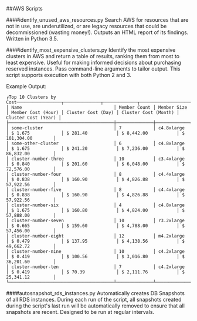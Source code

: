 ##AWS Scripts

####identify\_unused\_aws\_resources.py
Search AWS for resources that are not in use, are underutilized, or are legacy resources that could be decommissioned (wasting money!). Outputs an HTML report of its findings. Written in Python 3.5.

####identify\_most\_expensive\_clusters.py
Identify the most expensive clusters in AWS and return a table of results, ranking them from most to least expensive. Useful for making informed decisions about purchasing reserved instances. Pass command-line arguments to tailor output. This script supports execution with both Python 2 and 3.

Example Output:
<pre><code>┌Top 10 Clusters by Cost─────────────────┬──────────────┬─────────────┬────────────────────┬────────────────────┬──────────────────────┬─────────────────────┐
│ Name                                   │ Member Count │ Member Size │ Member Cost (Hour) │ Cluster Cost (Day) │ Cluster Cost (Month) │ Cluster Cost (Year) │
├────────────────────────────────────────┼──────────────┼─────────────┼────────────────────┼────────────────────┼──────────────────────┼─────────────────────┤
│ some-cluster                           │ 7            │ c4.8xlarge  │ $ 1.675            │ $ 281.40           │ $ 8,442.00           │ $ 101,304.00        │
│ some-other-cluster                     │ 6            │ c4.8xlarge  │ $ 1.675            │ $ 241.20           │ $ 7,236.00           │ $ 86,832.00         │
│ cluster-number-three                   │ 10           │ c3.4xlarge  │ $ 0.840            │ $ 201.60           │ $ 6,048.00           │ $ 72,576.00         │
│ cluster-number-four                    │ 8            │ c4.4xlarge  │ $ 0.838            │ $ 160.90           │ $ 4,826.88           │ $ 57,922.56         │
│ cluster-number-five                    │ 8            │ c4.4xlarge  │ $ 0.838            │ $ 160.90           │ $ 4,826.88           │ $ 57,922.56         │
│ cluster-number-six                     │ 4            │ c4.8xlarge  │ $ 1.675            │ $ 160.80           │ $ 4,824.00           │ $ 57,888.00         │
│ cluster-number-seven                   │ 10           │ r3.2xlarge  │ $ 0.665            │ $ 159.60           │ $ 4,788.00           │ $ 57,456.00         │
│ cluster-number-eight                   │ 12           │ m4.2xlarge  │ $ 0.479            │ $ 137.95           │ $ 4,138.56           │ $ 49,662.72         │
│ cluster-number-nine                    │ 10           │ c4.2xlarge  │ $ 0.419            │ $ 100.56           │ $ 3,016.80           │ $ 36,201.60         │
│ cluster-number-ten                     │ 7            │ c4.2xlarge  │ $ 0.419            │ $ 70.39            │ $ 2,111.76           │ $ 25,341.12         │
└────────────────────────────────────────┴──────────────┴─────────────┴────────────────────┴────────────────────┴──────────────────────┴─────────────────────┘</code></pre>

####autosnapshot\_rds\_instances.py
Automatically creates DB Snapshots of all RDS instances. During each run of the script, all snapshots created during the script's last run will be automatically removed to ensure that all snapshots are recent. Designed to be run at regular intervals.
